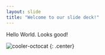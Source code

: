 ```yaml
---
layout: slide
title: "Welcome to our slide deck!"
---
```


Hello World. Looks good!

![cooler-octocat](https://octodex.github.com/images/twenty-percent-cooler-octocat.png)
{: .center}
